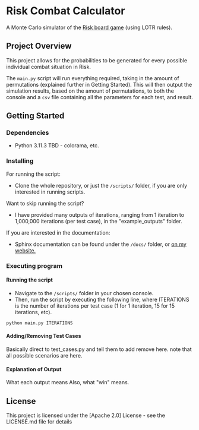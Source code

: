 # Risk Combat Calculator
A Monte Carlo simulator of the [Risk board game](https://en.wikipedia.org/wiki/Risk_(game)) (using LOTR rules). 

## Project Overview

This project allows for the probabilities to be generated for every possible individual combat situation in Risk.

The `main.py` script will run everything required, taking in the amount of permutations (explained further in Getting Started).
This will then output the simulation results, based on the amount of permutations, to both the console and a `csv` file containing all the parameters for each test, and result.

## Getting Started

### Dependencies

* Python 3.11.3
TBD - colorama, etc.

### Installing

For running the script:
* Clone the whole repository, or just the `/scripts/` folder, if you are only interested in running scripts.

Want to skip running the script?
* I have provided many outputs of iterations, ranging from 1 iteration to 1,000,000 iterations (per test case), in the "example_outputs" folder.

If you are interested in the documentation:
* Sphinx documentation can be found under the `/docs/` folder, or [on my website.](https://billkilby.dev/docs/risk_combat_calculator/index.html)

### Executing program

#### Running the script

* Navigate to the `/scripts/` folder in your chosen console.
* Then, run the script by executing the following line, where ITERATIONS is the number of iterations per test case (1 for 1 iteration, 15 for 15 iterations, etc).
```
python main.py ITERATIONS
```

#### Adding/Removing Test Cases
Basically direct to test_cases.py and tell them to add remove here. note that all possible scenarios are here.


#### Explanation of Output
What each output means
Also, what "win" means.

## License

This project is licensed under the [Apache 2.0] License - see the LICENSE.md file for details
